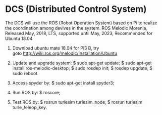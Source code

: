 # DCS (Distributed Control System)
The DCS will use the ROS (Robot Operation System) based on Pi to realize the coordination among devives in the system.
ROS Melodic Morenia, Released May, 2018, LTS, supported until May, 2023, Recommended for Ubuntu 18.04

1. Download ubuntu mate 18.04 for Pi3 B, try   
  goto http://wiki.ros.org/melodic/Installation/Ubuntu

2. Update and upgrade system:
  $ sudo apt-get update;
  $ sudo apt-get install ros-melodic-desktop;
  $ sudo rosdep init;
  $ rosdep upgdate;
  $ sudo reboot.

3. Access spyder by:
  $ sudo apt-get install spyder3;

4. Run ROS by:
  $ roscore;
  
5. Test ROS by:
  $ rosrun turlesim turlesim_node;
  $ rosrun turlesim turle_teleop_key.

